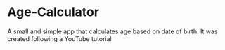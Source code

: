 # Age-Calculator
A small and simple app that calculates age based on date of birth. It was created following a YouTube tutorial
